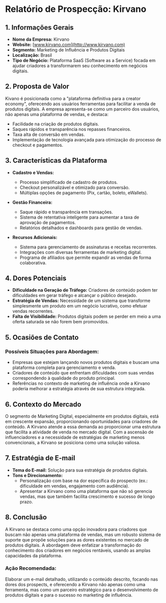 # Relatório de Prospecção: Kirvano

## 1. Informações Gerais
- **Nome da Empresa:** Kirvano
- **Website:** [www.kirvano.com](http://www.kirvano.com)
- **Segmento:** Marketing de Influência e Produtos Digitais
- **Localização:** Brasil
- **Tipo de Negócio:** Plataforma SaaS (Software as a Service) focada em ajudar criadores a transformarem seu conhecimento em negócios digitais.

## 2. Proposta de Valor
Kivano é posicionada como a "plataforma definitiva para a creator economy", oferecendo aos usuários ferramentas para facilitar a venda de produtos digitais. A empresa apresenta-se como um parceiro dos usuários, não apenas uma plataforma de vendas, e destaca:
- Facilidade na criação de produtos digitais.
- Saques rápidos e transparência nos repasses financeiros.
- Taxa alta de conversão em vendas.
- Implementação de tecnologia avançada para otimização do processo de checkout e pagamentos.

## 3. Características da Plataforma
- **Cadastro e Vendas:**
  - Processo simplificado de cadastro de produtos.
  - Checkout personalizável e otimizado para conversão.
  - Múltiplas opções de pagamento (Pix, cartão, boleto, eWallets).

- **Gestão Financeira:**
  - Saque rápido e transparência em transações.
  - Sistema de retentativa inteligente para aumentar a taxa de aprovação de pagamentos.
  - Relatórios detalhados e dashboards para gestão de vendas.

- **Recursos Adicionais:**
  - Sistema para gerenciamento de assinaturas e receitas recorrentes.
  - Integrações com diversas ferramentas de marketing digital.
  - Programa de afiliados que permite expandir as vendas de forma colaborativa.

## 4. Dores Potenciais
- **Dificuldade na Geração de Tráfego:** Criadores de conteúdo podem ter dificuldades em gerar tráfego e alcançar o público desejado.
- **Estratégia de Vendas:** Necessidade de um sistema que transforme simplesmente um produto em um negócio lucrativo, como efetuar vendas recorrentes.
- **Falta de Visibilidade:** Produtos digitais podem se perder em meio a uma oferta saturada se não forem bem promovidos.

## 5. Ocasiões de Contato
### Possíveis Situações para Abordagem:
- Empresas que estejam lançando novos produtos digitais e buscam uma plataforma completa para gerenciamento e venda.
- Criadores de conteúdo que enfrentam dificuldades com suas vendas correspondendo à qualidade do produto principal.
- Referências no contexto de marketing de influência onde a Kirvano poderia melhorar a estratégia através de sua estrutura integrada.

## 6. Contexto do Mercado
O segmento de Marketing Digital, especialmente em produtos digitais, está em crescente expansão, proporcionando oportunidades para criadores de conteúdo. A Kirvano atende a essa demanda ao proporcionar uma estrutura que facilita a atividade de venda no mercado digital. Com a ascensão de influenciadores e a necessidade de estratégias de marketing menos convencionais, a Kirvano se posiciona como uma solução valiosa.

## 7. Estratégia de E-mail
- **Tema do E-mail:** Solução para sua estratégia de produtos digitais.
- **Tons e Direcionamento:**
  - Personalização com base na dor específica do prospecto (ex.: dificuldade em vendas, engajamento com audiência).
  - Apresentar a Kirvano como uma plataforma que não só gerencia vendas, mas que também facilita crescimento e sucesso de longo prazo.

## 8. Conclusão
A Kirvano se destaca como uma opção inovadora para criadores que buscam não apenas uma plataforma de vendas, mas um robusto sistema de suporte que propõe soluções para as dores existentes no mercado de produtos digitais. A abordagem deve enfatizar a transformação do conhecimento dos criadores em negócios rentáveis, usando as amplas capacidades da plataforma. 

### Ação Recomendada:
Elaborar um e-mail detalhado, utilizando o conteúdo descrito, focando nas dores dos prospects, e oferecendo a Kirvano não apenas como uma ferramenta, mas como um parceiro estratégico para o desenvolvimento de produtos digitais e para o sucesso no marketing de influência.